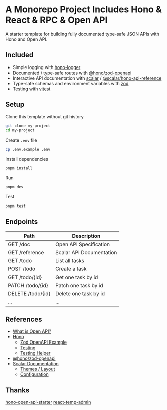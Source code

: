 # A Monorepo Project Includes Hono & React & RPC & Open API

A starter template for building fully documented type-safe JSON APIs with Hono and Open API.

## Included

- Simple logging with [hono-logger](https://hono.dev/docs/middleware/builtin/logger)
- Documented / type-safe routes with [@hono/zod-openapi](https://github.com/honojs/middleware/tree/main/packages/zod-openapi)
- Interactive API documentation with [scalar](https://scalar.com/#api-docs) / [@scalar/hono-api-reference](https://github.com/scalar/scalar/tree/main/packages/hono-api-reference)
- Type-safe schemas and environment variables with [zod](https://zod.dev/)
- Testing with [vitest](https://vitest.dev/)

## Setup

Clone this template without git history

```sh
git clone my-project
cd my-project
```

Create `.env` file

```sh
cp .env.example .env
```

Install dependencies

```sh
pnpm install
```

Run

```sh
pnpm dev
```

Test

```sh
pnpm test
```
  
## Endpoints

| Path              | Description              |
| ----------------- | ------------------------ |
| GET /doc          | Open API Specification   |
| GET /reference    | Scalar API Documentation |
| GET /todo         | List all tasks           |
| POST /todo        | Create a task            |
| GET /todo/{id}    | Get one task by id       |
| PATCH /todo/{id}  | Patch one task by id     |
| DELETE /todo/{id} | Delete one task by id    |
| ...               | ...                      |

## References

- [What is Open API?](https://swagger.io/docs/specification/v3_0/about/)
- [Hono](https://hono.dev/)
  - [Zod OpenAPI Example](https://hono.dev/examples/zod-openapi)
  - [Testing](https://hono.dev/docs/guides/testing)
  - [Testing Helper](https://hono.dev/docs/helpers/testing)
- [@hono/zod-openapi](https://github.com/honojs/middleware/tree/main/packages/zod-openapi)
- [Scalar Documentation](https://github.com/scalar/scalar/tree/main/?tab=readme-ov-file#documentation)
  - [Themes / Layout](https://github.com/scalar/scalar/blob/main/documentation/themes.md)
  - [Configuration](https://github.com/scalar/scalar/blob/main/documentation/configuration.md)

## Thanks

[hono-open-api-starter](https://github.com/w3cj/hono-open-api-starter)
[react-temp-admin](https://github.com/iamzwq/react-temp-admin)
